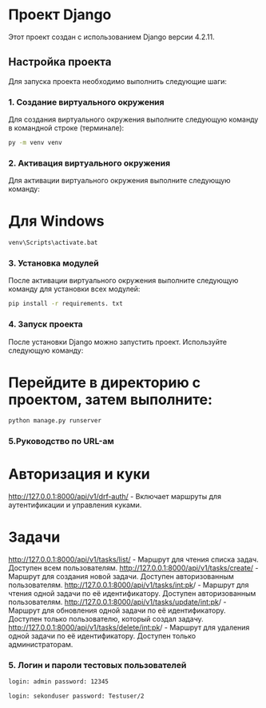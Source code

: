 # Проект Django

Этот проект создан с использованием Django версии 4.2.11.

## Настройка проекта

Для запуска проекта необходимо выполнить следующие шаги:

### 1. Создание виртуального окружения

Для создания виртуального окружения выполните следующую команду в командной строке (терминале):

```bash
py -m venv venv
```
### 2. Активация виртуального окружения
Для активации виртуального окружения выполните следующую команду:

# Для Windows
```bash
venv\Scripts\activate.bat
```
### 3. Установка модулей
После активации виртуального окружения выполните следующую команду для установки всех модулей:

```bash
pip install -r requirements. txt
```
### 4. Запуск проекта
После установки Django можно запустить проект. Используйте следующую команду:


# Перейдите в директорию с проектом, затем выполните:
```bash
python manage.py runserver
```

### 5.Руководство по URL-ам
# Авторизация и куки
http://127.0.0.1:8000/api/v1/drf-auth/ - Включает маршруты для аутентификации и управления куками.
# Задачи
http://127.0.0.1:8000/api/v1/tasks/list/ - Маршрут для чтения списка задач. Доступен всем пользователям.
http://127.0.0.1:8000/api/v1/tasks/create/ - Маршрут для создания новой задачи. Доступен авторизованным пользователям.
http://127.0.0.1:8000/api/v1/tasks/<int:pk>/ - Маршрут для чтения одной задачи по её идентификатору. Доступен авторизованным пользователям.
http://127.0.0.1:8000/api/v1/tasks/update/<int:pk>/ - Маршрут для обновления одной задачи по её идентификатору. Доступен только пользователю, который создал задачу.
http://127.0.0.1:8000/api/v1/tasks/delete/<int:pk>/ - Маршрут для удаления одной задачи по её идентификатору. Доступен только администраторам.


### 5. Логин и пароли тестовых пользователей
```bash
login: admin password: 12345
```
```bash
login: sekonduser password: Testuser/2
```
